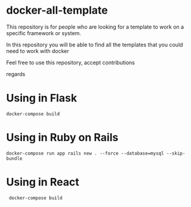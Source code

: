 # docker-all-template


This repository is for people who are looking for a template to work on a specific framework or system.

In this repository you will be able to find all the templates that you could need to work with docker


Feel free to use this repository, accept contributions

regards


# Using in Flask

```
docker-compose build
```


# Using in Ruby on Rails

```
docker-compose run app rails new . --force --database=mysql --skip-bundle
```

# Using in React

```
 docker-compose build
```
